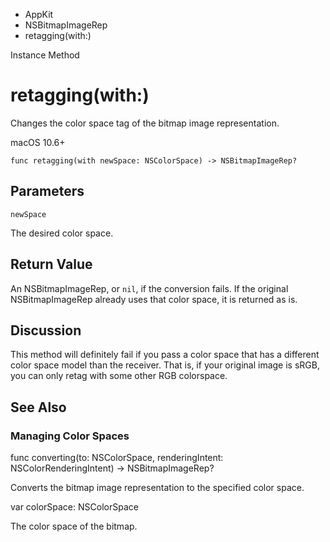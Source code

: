 

- AppKit
- NSBitmapImageRep
-  retagging(with:) 

Instance Method

# retagging(with:)

Changes the color space tag of the bitmap image representation.

macOS 10.6+

``` source
func retagging(with newSpace: NSColorSpace) -> NSBitmapImageRep?
```

## Parameters 

`newSpace`  

The desired color space.

## Return Value

An NSBitmapImageRep, or `nil`, if the conversion fails. If the original NSBitmapImageRep already uses that color space, it is returned as is.

## Discussion

This method will definitely fail if you pass a color space that has a different color space model than the receiver. That is, if your original image is sRGB, you can only retag with some other RGB colorspace.

## See Also

### Managing Color Spaces

func converting(to: NSColorSpace, renderingIntent: NSColorRenderingIntent) -> NSBitmapImageRep?

Converts the bitmap image representation to the specified color space.

var colorSpace: NSColorSpace

The color space of the bitmap.

